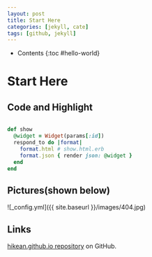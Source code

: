 ```yaml
---
layout: post
title: Start Here
categories: [jekyll, cate]
tags: [github, jekyll]
---
```


* Contents
{:toc #hello-world}

# Start Here

## Code and Highlight


```ruby

def show
  @widget = Widget(params[:id])
  respond_to do |format|
    format.html # show.html.erb
    format.json { render json: @widget }
  end
end

```

## Pictures(shown below)
![_config.yml]({{ site.baseurl }}/images/404.jpg)

## Links
[hikean.github.io repository](https://github.com/hikean/hikean.github.io) on GitHub.
